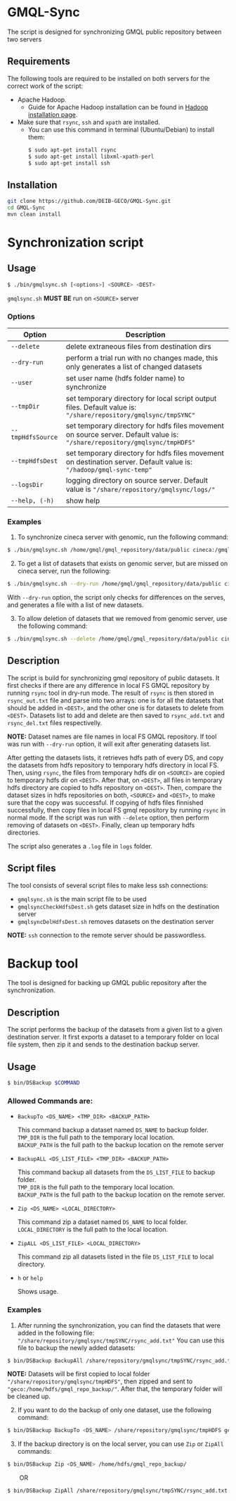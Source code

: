 # GMQL-Sync
The script is designed for synchronizing GMQL public repository between two servers

## Requirements
The following tools are required to be installed on both servers for the correct work of the script:
   - Apache Hadoop.
      - Guide for Apache Hadoop installation can be found in [Hadoop installation page](https://hadoop.apache.org/docs/stable/hadoop-project-dist/hadoop-common/SingleCluster.html).
   - Make sure that `rsync`, `ssh` and `xpath` are installed.
      - You can use this command in terminal (Ubuntu/Debian) to install them:
          ```sh
         $ sudo apt-get install rsync
         $ sudo apt-get install libxml-xpath-perl
         $ sudo apt-get install ssh
         ```
## Installation
```sh
git clone https://github.com/DEIB-GECO/GMQL-Sync.git
cd GMQL-Sync
mvn clean install
```

# Synchronization script

## Usage
```sh
$ ./bin/gmqlsync.sh [<options>] <SOURCE> <DEST>
```
`gmqlsync.sh` **MUST BE** run on `<SOURCE>` server

<!--### Defaults
It can also be used with no parameters:
   ```sh
   $ ./bin/gmqlsync.sh
   ```
In that case, the `<SOURCE>` and `<DEST>` are set to the following:
  - `<SOURCE>`=/home/gmql/gmql_repository/data/public
  - `<DEST>`=cineca:/gmql-data/gmql_repository/data/public
-->

### Options
| Option            | Description |
|-------------------|-------------|
|  `--delete`       | delete extraneous files from destination dirs|
|  `--dry-run`      | perform a trial run with no changes made, this only generates a list of changed datasets|
|  `--user`         | set user name (hdfs folder name) to synchronize|
|  `--tmpDir`       | set temporary directory for local script output files. Default value is: <br/> `"/share/repository/gmqlsync/tmpSYNC"`|
|  `--tmpHdfsSource`| set temporary directory for hdfs files movement on source server. Default value is: <br/> `"/share/repository/gmqlsync/tmpHDFS"`|
|  `--tmpHdfsDest`  | set temporary directory for hdfs files movement on destination server. Default value is: <br/> `"/hadoop/gmql-sync-temp"`|
|  `--logsDir`      | logging directory on source server. Default value is  `"/share/repository/gmqlsync/logs/"`|
|  `--help, (-h)`   | show help|

### Examples

1. To synchronize cineca server with genomic, run the following command:
```sh
$ ./bin/gmqlsync.sh /home/gmql/gmql_repository/data/public cineca:/gmql-data/gmql_repository/data/public
```
2. To get a list of datasets that exists on genomic server, but are missed on cineca server, run the following:
```sh
$ ./bin/gmqlsync.sh --dry-run /home/gmql/gmql_repository/data/public cineca:/gmql-data/gmql_repository/data/public
```
   With `--dry-run` option, the script only checks for differences on the serves, and generates a file with a list of new     datasets.

3. To allow deletion of datasets that we removed from genomic server, use the following command:
```sh
$ ./bin/gmqlsync.sh --delete /home/gmql/gmql_repository/data/public cineca:/gmql-data/gmql_repository/data/public
```

## Description
The script is build for synchronizing gmql repository of public datasets.
It first checks if there are any difference in local FS GMQL repository by running `rsync` tool in dry-run mode.
The result of `rsync` is then stored in `rsync_out.txt` file and parse into two arrays: one is for all the datasets that should be added in `<DEST>`, and the other one is for datasets to delete from `<DEST>`. Datasets list to add and delete are then saved to `rsync_add.txt` and `rsync_del.txt` files respectivelly.

**NOTE:** Dataset names are file names in local FS GMQL repository. If tool was run with `--dry-run` option, it will exit after generating datasets list.

After getting the datasets lists, it retrieves hdfs path of every DS, and copy the datasets from hdfs repository to temporary hdfs directory in local FS.
Then, using `rsync`, the files from temporary hdfs dir on `<SOURCE>` are copied to temporary hdfs dir on `<DEST>`.
After that, on `<DEST>`, all files in temporary hdfs directory are copied to hdfs repository on `<DEST>`.
Then, compare the dataset sizes in hdfs repositories on both, `<SOURCE>` and `<DEST>`, to make sure that the copy was successful.
If copying of hdfs files finnished successfully, then copy files in local FS gmql repository by running `rsync` in normal mode.
If the script was run with `--delete` option, then perform removing of datasets on `<DEST>`.
Finally, clean up temporary hdfs directories.

The script also generates a `.log` file in `logs` folder.

## Script files
The tool consists of several script files to make less ssh connections:
- `gmqlsync.sh` is the main script file to be used
- `gmqlsyncCheckHdfsDest.sh` gets dataset size in hdfs on the destination server
- `gmqlsyncDelHdfsDest.sh` removes datasets on the destination server

**NOTE:** `ssh` connection to the remote server should be passwordless.


# Backup tool
The tool is designed for backing up GMQL public repository after the synchronization.

## Description
The script performs the backup of the datasets from a given list to a given destination server. It first exports a dataset to a temporary folder on local file system, then zip it and sends to the destination backup server.

## Usage
```sh
$ bin/DSBackup $COMMAND 
```

### Allowed Commands are:
- `BackupTo <DS_NAME> <TMP_DIR> <BACKUP_PATH>`

   This command backup a dataset named `DS_NAME` to backup folder. </br>
   `TMP_DIR` is the full path to the temporary local location. </br>
   `BACKUP_PATH` is the full path to the backup location on the remote server

- `BackupALL <DS_LIST_FILE> <TMP_DIR> <BACKUP_PATH>`

   This command backup all datasets from the `DS_LIST_FILE` to backup folder.</br>
	`TMP_DIR` is the full path to the temporary local location. </br>
	`BACKUP_PATH` is the full path to the backup location on the remote server.
   
- `Zip <DS_NAME> <LOCAL_DIRECTORY>`
   
   This command zip a dataset named `DS_NAME` to local folder.</br>
	`LOCAL_DIRECTORY` is the full path to the local location.
   
- `ZipALL <DS_LIST_FILE> <LOCAL_DIRECTORY>`
   
   This command zip all datasets listed in the file `DS_LIST_FILE` to local directory.
   
- `h` or `help`

   Shows usage.

### Examples

1. After running the synchronization, you can find the datasets that were added in the following file:
`"/share/repository/gmqlsync/tmpSYNC/rsync_add.txt"`
You can use this file to backup the newly added datasets:
```sh
$ bin/DSBackup BackupAll /share/repository/gmqlsync/tmpSYNC/rsync_add.txt /share/repository/gmqlsync/tmpHDFS geco:/home/hdfs/gmql_repo_backup/
```
**NOTE:** Datasets will be first copied to local folder `"/share/repository/gmqlsync/tmpHDFS"`, then zipped and sent to `"geco:/home/hdfs/gmql_repo_backup/"`. After that, the temporary folder will be cleaned up.

2. If you want to do the backup of only one dataset, use the following command:
```sh
$ bin/DSBackup BackupTo <DS_NAME> /share/repository/gmqlsync/tmpHDFS geco:/home/hdfs/gmql_repo_backup/
```

3. If the backup directory is on the local server, you can use `Zip` or `ZipAll` commands:
```sh
$ bin/DSBackup Zip <DS_NAME> /home/hdfs/gmql_repo_backup/
```
   &nbsp;&nbsp;&nbsp;&nbsp;&nbsp;&nbsp; OR
```sh
$ bin/DSBackup ZipAll /share/repository/gmqlsync/tmpSYNC/rsync_add.txt /home/hdfs/gmql_repo_backup/
```

